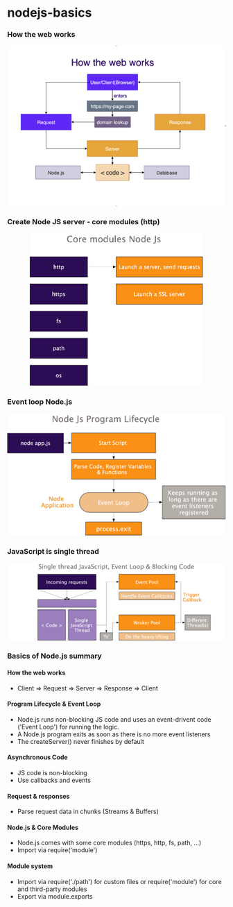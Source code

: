 # nodejs-basics

### How the web works 

<p align="center">
  <img width="600" height=auto src="https://github.com/anitamiring/nodejs-basics/blob/master/Images/how-the-web-works.png">
</p>

### Create Node JS server - core modules (http)

<p align="center">
  <img width="400" height=auto src="https://github.com/anitamiring/nodejs-basics/blob/master/Images/Core_modules.png">
</p>

### Event loop Node.js 

<p align="center">
  <img width="600" height=auto src="https://github.com/anitamiring/nodejs-basics/blob/master/Images/event-loop.png">
</p>

### JavaScript is single thread

<p align="center">
  <img width="700" height=auto src="https://github.com/anitamiring/nodejs-basics/blob/master/Images/single-thread.png">
</p>

### Basics of Node.js summary 

#### How the web works 
- Client => Request => Server => Response => Client 
#### Program Lifecycle & Event Loop 
- Node.js runs non-blocking JS code and uses an event-drivent code ('Event Loop') for running the logic.
- A Node.js program exits as soon as there is no more event listeners 
- The createServer() never finishes by default
#### Asynchronous Code
- JS code is non-blocking 
- Use callbacks and events 
#### Request & responses 
- Parse request data in chunks (Streams & Buffers) 
#### Node.js & Core Modules
- Node.js comes with some core modules (https, http, fs, path, ...)
- Import via require('module')
#### Module system 
- Import via require('./path') for custom files or require('module') for core and third-party modules
- Export via module.exports 
